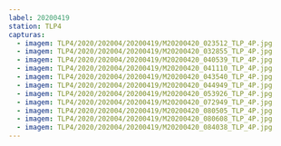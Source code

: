 ```yaml
---
label: 20200419
station: TLP4
capturas:
  - imagem: TLP4/2020/202004/20200419/M20200420_023512_TLP_4P.jpg
  - imagem: TLP4/2020/202004/20200419/M20200420_032855_TLP_4P.jpg
  - imagem: TLP4/2020/202004/20200419/M20200420_040539_TLP_4P.jpg
  - imagem: TLP4/2020/202004/20200419/M20200420_041110_TLP_4P.jpg
  - imagem: TLP4/2020/202004/20200419/M20200420_043540_TLP_4P.jpg
  - imagem: TLP4/2020/202004/20200419/M20200420_044949_TLP_4P.jpg
  - imagem: TLP4/2020/202004/20200419/M20200420_053926_TLP_4P.jpg
  - imagem: TLP4/2020/202004/20200419/M20200420_072949_TLP_4P.jpg
  - imagem: TLP4/2020/202004/20200419/M20200420_080505_TLP_4P.jpg
  - imagem: TLP4/2020/202004/20200419/M20200420_080608_TLP_4P.jpg
  - imagem: TLP4/2020/202004/20200419/M20200420_084038_TLP_4P.jpg
---
```

